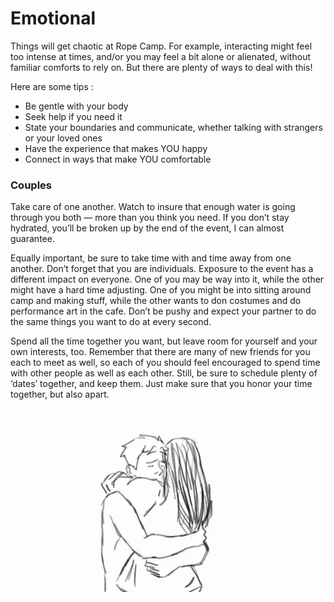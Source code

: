 # Emotional

Things will get chaotic at Rope Camp. For example, interacting might feel too intense at times, and/or you may feel a bit alone or alienated, without familiar comforts to rely on. But there are plenty of ways to deal with this! 

Here are some tips : 

* Be gentle with your body 
* Seek help if you need it 
* State your boundaries and communicate, whether talking with strangers or your loved ones 
* Have the experience that makes YOU happy 
* Connect in ways that make YOU comfortable 

### Couples

Take care of one another. Watch to insure that enough water is going through you both — more than you think you need. If you don’t stay hydrated, you’ll be broken up by the end of the event, I can almost guarantee.

Equally important, be sure to take time with and time away from one another. Don’t forget that you are individuals. Exposure to the event has a different impact on everyone. One of you may be way into it, while the other might have a hard time adjusting. One of you might be into sitting around camp and making stuff, while the other wants to don costumes and do performance art in the cafe. Don’t be pushy and expect your partner to do the same things you want to do at every second.

Spend all the time together you want, but leave room for yourself and your own interests, too. Remember that there are many of new friends for you each to meet as well, so each of you should feel encouraged to spend time with other people as well as each other. Still, be sure to schedule plenty of ‘dates’ together, and keep them. Just make sure that you honor your time together, but also apart.

![](.gitbook/assets/hug.webp)